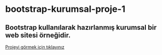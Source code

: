 ﻿# bootstrap-kurumsal-proje-1
## Bootstrap kullanılarak hazırlanmış kurumsal bir web sitesi örneğidir. 

[Projeyi görmek için tıklayınız](https://elifkarasu-bootstrap-kurumsal-proje-1.netlify.app/)
